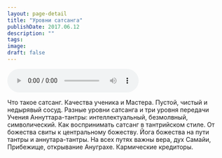 ```yaml
---
layout: page-detail
title: "Уровни сатсанга"
publishDate: 2017.06.12
description: ""
tags:
image:
draft: false
---
```


<audio title="2017.06.12 - Уровни сатсанга.mp3" src="https://filer-api.advayta.org/v1.0/public/files/73666" controls=""></audio>

 Что такое сатсанг. Качества ученика и Мастера. Пустой, чистый и недырявый сосуд. Разные уровни сатсанга и три уровня передачи Учения Аннуттара-тантры: интеллектуальный, безмолвный, символический. Как воспринимать сатсанг в тантрийском стиле. От божества свиты к центральному божеству. Йога божества на пути тантры и аннутара-тантры. На всех путях важны вера, дух Самайи, Прибежище, открывание Ануграхе. Кармические кредиторы. 

  
